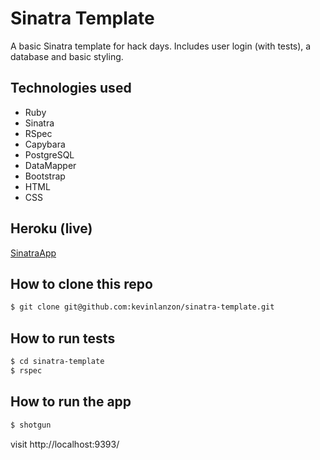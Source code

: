 Sinatra Template
===============

A basic Sinatra template for hack days. Includes user login (with tests), a database and basic styling.

Technologies used
----

- Ruby
- Sinatra
- RSpec
- Capybara
- PostgreSQL
- DataMapper
- Bootstrap
- HTML
- CSS


Heroku (live)
-----

[SinatraApp](https://protected-scrubland-4144.herokuapp.com/)


How to clone this repo
----
```sh
$ git clone git@github.com:kevinlanzon/sinatra-template.git
```

How to run tests
----
```sh
$ cd sinatra-template
$ rspec
```

How to run the app
----
```sh
$ shotgun
```
visit http://localhost:9393/
